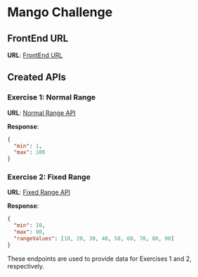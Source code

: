 # Mango Challenge

## FrontEnd URL

**URL**: [FrontEnd URL](https://mango-challenge-bonino97.vercel.app/)

## Created APIs

### Exercise 1: Normal Range

**URL**: [Normal Range API](https://demo3978735.mockable.io/api/normal-range)

**Response**:
```json
{
  "min": 1,
  "max": 100
}
```

### Exercise 2: Fixed Range

**URL**: [Fixed Range API](https://demo3978735.mockable.io/api/fixed-range)

**Response**:
```json
{
  "min": 10,
  "max": 90,
  "rangeValues": [10, 20, 30, 40, 50, 60, 70, 80, 90]
}
```

These endpoints are used to provide data for Exercises 1 and 2, respectively.